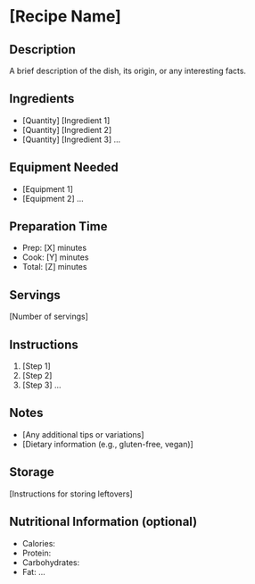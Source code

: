 # [Recipe Name]

## Description
A brief description of the dish, its origin, or any interesting facts.

## Ingredients
- [Quantity] [Ingredient 1]
- [Quantity] [Ingredient 2]
- [Quantity] [Ingredient 3]
...

## Equipment Needed
- [Equipment 1]
- [Equipment 2]
...

## Preparation Time
- Prep: [X] minutes
- Cook: [Y] minutes
- Total: [Z] minutes

## Servings
[Number of servings]

## Instructions
1. [Step 1]
2. [Step 2]
3. [Step 3]
...

## Notes
- [Any additional tips or variations]
- [Dietary information (e.g., gluten-free, vegan)]

## Storage
[Instructions for storing leftovers]

## Nutritional Information (optional)
- Calories: 
- Protein: 
- Carbohydrates: 
- Fat: 
...
